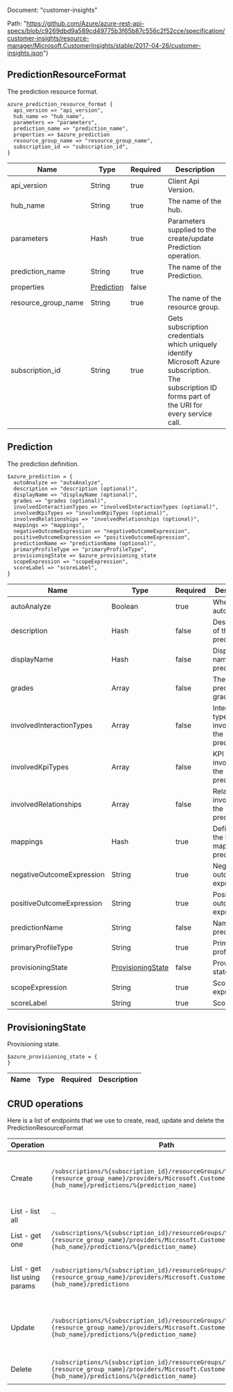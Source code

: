 Document: "customer-insights"


Path: "https://github.com/Azure/azure-rest-api-specs/blob/c9269dbd9a589cd49775b3f65b87c556c2f52cce/specification/customer-insights/resource-manager/Microsoft.CustomerInsights/stable/2017-04-26/customer-insights.json")

## PredictionResourceFormat

The prediction resource format.

```puppet
azure_prediction_resource_format {
  api_version => "api_version",
  hub_name => "hub_name",
  parameters => "parameters",
  prediction_name => "prediction_name",
  properties => $azure_prediction
  resource_group_name => "resource_group_name",
  subscription_id => "subscription_id",
}
```

| Name        | Type           | Required       | Description       |
| ------------- | ------------- | ------------- | ------------- |
|api_version | String | true | Client Api Version. |
|hub_name | String | true | The name of the hub. |
|parameters | Hash | true | Parameters supplied to the create/update Prediction operation. |
|prediction_name | String | true | The name of the Prediction. |
|properties | [Prediction](#prediction) | false |  |
|resource_group_name | String | true | The name of the resource group. |
|subscription_id | String | true | Gets subscription credentials which uniquely identify Microsoft Azure subscription. The subscription ID forms part of the URI for every service call. |
        
## Prediction

The prediction definition.

```puppet
$azure_prediction = {
  autoAnalyze => "autoAnalyze",
  description => "description (optional)",
  displayName => "displayName (optional)",
  grades => "grades (optional)",
  involvedInteractionTypes => "involvedInteractionTypes (optional)",
  involvedKpiTypes => "involvedKpiTypes (optional)",
  involvedRelationships => "involvedRelationships (optional)",
  mappings => "mappings",
  negativeOutcomeExpression => "negativeOutcomeExpression",
  positiveOutcomeExpression => "positiveOutcomeExpression",
  predictionName => "predictionName (optional)",
  primaryProfileType => "primaryProfileType",
  provisioningState => $azure_provisioning_state
  scopeExpression => "scopeExpression",
  scoreLabel => "scoreLabel",
}
```

| Name        | Type           | Required       | Description       |
| ------------- | ------------- | ------------- | ------------- |
|autoAnalyze | Boolean | true | Whether do auto analyze. |
|description | Hash | false | Description of the prediction. |
|displayName | Hash | false | Display name of the prediction. |
|grades | Array | false | The prediction grades. |
|involvedInteractionTypes | Array | false | Interaction types involved in the prediction. |
|involvedKpiTypes | Array | false | KPI types involved in the prediction. |
|involvedRelationships | Array | false | Relationships involved in the prediction. |
|mappings | Hash | true | Definition of the link mapping of prediction. |
|negativeOutcomeExpression | String | true | Negative outcome expression. |
|positiveOutcomeExpression | String | true | Positive outcome expression. |
|predictionName | String | false | Name of the prediction. |
|primaryProfileType | String | true | Primary profile type. |
|provisioningState | [ProvisioningState](#provisioningstate) | false | Provisioning state. |
|scopeExpression | String | true | Scope expression. |
|scoreLabel | String | true | Score label. |
        
## ProvisioningState

Provisioning state.

```puppet
$azure_provisioning_state = {
}
```

| Name        | Type           | Required       | Description       |
| ------------- | ------------- | ------------- | ------------- |



## CRUD operations

Here is a list of endpoints that we use to create, read, update and delete the PredictionResourceFormat

| Operation | Path | Verb | Description | OperationID |
| ------------- | ------------- | ------------- | ------------- | ------------- |
|Create|`/subscriptions/%{subscription_id}/resourceGroups/%{resource_group_name}/providers/Microsoft.CustomerInsights/hubs/%{hub_name}/predictions/%{prediction_name}`|Put|Creates a Prediction or updates an existing Prediction in the hub.|Predictions_CreateOrUpdate|
|List - list all|``||||
|List - get one|`/subscriptions/%{subscription_id}/resourceGroups/%{resource_group_name}/providers/Microsoft.CustomerInsights/hubs/%{hub_name}/predictions/%{prediction_name}`|Get|Gets a Prediction in the hub.|Predictions_Get|
|List - get list using params|`/subscriptions/%{subscription_id}/resourceGroups/%{resource_group_name}/providers/Microsoft.CustomerInsights/hubs/%{hub_name}/predictions`|Get|Gets all the predictions in the specified hub.|Predictions_ListByHub|
|Update|`/subscriptions/%{subscription_id}/resourceGroups/%{resource_group_name}/providers/Microsoft.CustomerInsights/hubs/%{hub_name}/predictions/%{prediction_name}`|Put|Creates a Prediction or updates an existing Prediction in the hub.|Predictions_CreateOrUpdate|
|Delete|`/subscriptions/%{subscription_id}/resourceGroups/%{resource_group_name}/providers/Microsoft.CustomerInsights/hubs/%{hub_name}/predictions/%{prediction_name}`|Delete|Deletes a Prediction in the hub.|Predictions_Delete|
